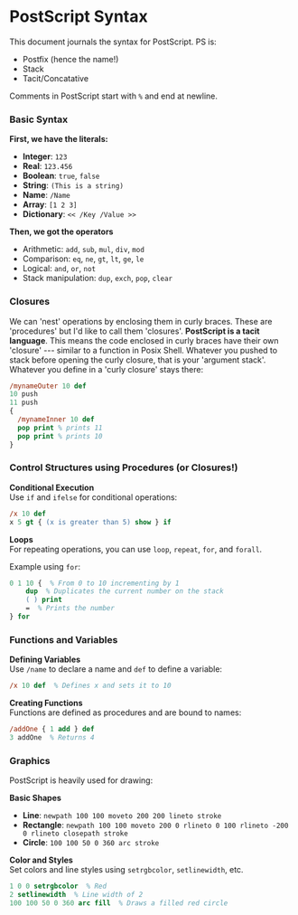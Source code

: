 # PostScript Syntax

This document journals the syntax for PostScript. PS is:

- Postfix (hence the name!)
- Stack
- Tacit/Concatative

Comments in PostScript start with `%` and end at newline.

### Basic Syntax

**First, we have the literals:**

- **Integer**: `123`
- **Real**: `123.456`
- **Boolean**: `true`, `false`
- **String**: `(This is a string)`
- **Name**: `/Name`
- **Array**: `[1 2 3]`
- **Dictionary**: `<< /Key /Value >>`

**Then, we got the operators**

- Arithmetic: `add`, `sub`, `mul`, `div`, `mod`
- Comparison: `eq`, `ne`, `gt`, `lt`, `ge`, `le`
- Logical: `and`, `or`, `not`
- Stack manipulation: `dup`, `exch`, `pop`, `clear`

### Closures

We can 'nest' operations by enclosing them in curly braces. These are 'procedures' but I'd like to call them 'closures'. **PostScript is a tacit language**. This means the code enclosed in curly braces have their own 'closure' --- similar to a function in Posix Shell. Whatever you pushed to stack before opening the curly closure, that is your 'argument stack'. Whatever you define in a 'curly closure' stays there:

```postscript
/mynameOuter 10 def
10 push
11 push
{ 
  /mynameInner 10 def
  pop print % prints 11
  pop print % prints 10
}

```

### Control Structures using Procedures (or Closures!)

**Conditional Execution**  
Use `if` and `ifelse` for conditional operations:

```postscript
/x 10 def
x 5 gt { (x is greater than 5) show } if
```

**Loops**  
For repeating operations, you can use `loop`, `repeat`, `for`, and `forall`.

Example using `for`:
```postscript
0 1 10 {  % From 0 to 10 incrementing by 1
    dup  % Duplicates the current number on the stack
    ( ) print
    =  % Prints the number
} for
```

### Functions and Variables

**Defining Variables**  
Use `/name` to declare a name and `def` to define a variable:

```postscript
/x 10 def  % Defines x and sets it to 10
```

**Creating Functions**  
Functions are defined as procedures and are bound to names:

```postscript
/addOne { 1 add } def
3 addOne  % Returns 4
```

### Graphics

PostScript is heavily used for drawing:

**Basic Shapes**  
- **Line**: `newpath 100 100 moveto 200 200 lineto stroke`
- **Rectangle**: `newpath 100 100 moveto 200 0 rlineto 0 100 rlineto -200 0 rlineto closepath stroke`
- **Circle**: `100 100 50 0 360 arc stroke`

**Color and Styles**  
Set colors and line styles using `setrgbcolor`, `setlinewidth`, etc.

```postscript
1 0 0 setrgbcolor  % Red
2 setlinewidth  % Line width of 2
100 100 50 0 360 arc fill  % Draws a filled red circle
```
